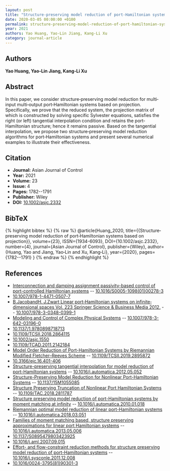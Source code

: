 ```yaml
---
layout: post
title: "Structure‐preserving model reduction of port‐Hamiltonian systems based on projection"
date: 2020-03-05 00:00:00 +0100
permalink: structure-preserving-model-reduction-of-port-hamiltonian-systems-based-on-projection
year: 2021
authors: Yao Huang, Yao‐Lin Jiang, Kang‐Li Xu
category: journal-article
---
```

 
## Authors
**Yao Huang, Yao‐Lin Jiang, Kang‐Li Xu**
 
## Abstract
In this paper, we consider structure‐preserving model reduction for multi‐input multi‐output port‐Hamiltonian systems based on projection. Specifically, we prove that the reduced system, the projection matrix of which is constructed by solving specific Sylvester equations, satisfies the right (or left) tangential interpolation condition and retains the port‐Hamiltonian structure; hence it remains passive. Based on the tangential interpolation, we propose two structure‐preserving model reduction algorithms for port‐Hamiltonian systems and present several numerical examples to illustrate their effectiveness.
 
## Citation
- **Journal:** Asian Journal of Control
- **Year:** 2021
- **Volume:** 23
- **Issue:** 4
- **Pages:** 1782--1791
- **Publisher:** Wiley
- **DOI:** [10.1002/asjc.2332](https://doi.org/10.1002/asjc.2332)
 
## BibTeX
{% highlight bibtex %}
{% raw %}
@article{Huang_2020,
  title={{Structure‐preserving model reduction of port‐Hamiltonian systems based on projection}},
  volume={23},
  ISSN={1934-6093},
  DOI={10.1002/asjc.2332},
  number={4},
  journal={Asian Journal of Control},
  publisher={Wiley},
  author={Huang, Yao and Jiang, Yao‐Lin and Xu, Kang‐Li},
  year={2020},
  pages={1782--1791}
}
{% endraw %}
{% endhighlight %}
 
## References
- [Interconnection and damping assignment passivity-based control of port-controlled Hamiltonian systems](interconnection-and-damping-assignment-passivity-based-control-of-port-controlled-hamiltonian-systems) -- [10.1016/S0005-1098(01)00278-3](https://doi.org/10.1016/S0005-1098(01)00278-3)
- [10.1007/978-1-4471-0507-7](https://doi.org/10.1007/978-1-4471-0507-7)
- [B.JacobandH. J.Zwart Linear port‐Hamiltonian systems on infinite‐dimensional spaces Vol. 223 Springer Science & Business Media 2012.](linear-port-hamiltonian-systems-on-infinite-dimensional-spaces) -- [10.1007/978-3-0348-0399-1](https://doi.org/10.1007/978-3-0348-0399-1)
- [Modeling and Control of Complex Physical Systems](modeling-and-control-of-complex-physical-systems) -- [10.1007/978-3-642-03196-0](https://doi.org/10.1007/978-3-642-03196-0)
- [10.1137/1.9780898718713](https://doi.org/10.1137/1.9780898718713)
- [10.1109/TCSII.2018.2864115](https://doi.org/10.1109/TCSII.2018.2864115)
- [10.1002/asjc.1550](https://doi.org/10.1002/asjc.1550)
- [10.1109/TCAD.2011.2142184](https://doi.org/10.1109/TCAD.2011.2142184)
- [Model Order Reduction of Port-Hamiltonian Systems by Riemannian Modified Fletcher–Reeves Scheme](model-order-reduction-of-port-hamiltonian-systems-by-riemannian-modified-fletcher-reeves-scheme) -- [10.1109/TCSII.2019.2895872](https://doi.org/10.1109/TCSII.2019.2895872)
- [10.3166/ejc.16.401-406](https://doi.org/10.3166/ejc.16.401-406)
- [Structure-preserving tangential interpolation for model reduction of port-Hamiltonian systems](structure-preserving-tangential-interpolation-for-model-reduction-of-port-hamiltonian-systems) -- [10.1016/j.automatica.2012.05.052](https://doi.org/10.1016/j.automatica.2012.05.052)
- [Structure-Preserving Model Reduction for Nonlinear Port-Hamiltonian Systems](structure-preserving-model-reduction-for-nonlinear-port-hamiltonian-systems) -- [10.1137/15M1055085](https://doi.org/10.1137/15M1055085)
- [Structure Preserving Truncation of Nonlinear Port Hamiltonian Systems](structure-preserving-truncation-of-nonlinear-port-hamiltonian-systems) -- [10.1109/TAC.2018.2811787](https://doi.org/10.1109/TAC.2018.2811787)
- [Structure preserving model reduction of port-Hamiltonian systems by moment matching at infinity](structure-preserving-model-reduction-of-port-hamiltonian-systems-by-moment-matching-at-infinity) -- [10.1016/j.automatica.2010.01.018](https://doi.org/10.1016/j.automatica.2010.01.018)
- [Riemannian optimal model reduction of linear port-Hamiltonian systems](riemannian-optimal-model-reduction-of-linear-port-hamiltonian-systems) -- [10.1016/j.automatica.2018.03.051](https://doi.org/10.1016/j.automatica.2018.03.051)
- [Families of moment matching based, structure preserving approximations for linear port Hamiltonian systems](families-of-moment-matching-based-structure-preserving-approximations-for-linear-port-hamiltonian-systems) -- [10.1016/j.automatica.2013.05.006](https://doi.org/10.1016/j.automatica.2013.05.006)
- [10.1137/S0895479803423925](https://doi.org/10.1137/S0895479803423925)
- [10.1016/j.aml.2007.09.015](https://doi.org/10.1016/j.aml.2007.09.015)
- [Effort- and flow-constraint reduction methods for structure preserving model reduction of port-Hamiltonian systems](effort-and-flow-constraint-reduction-methods-for-structure-preserving-model-reduction-of-port-hamiltonian-systems) -- [10.1016/j.sysconle.2011.12.008](https://doi.org/10.1016/j.sysconle.2011.12.008)
- [10.1016/0024-3795(81)90301-3](https://doi.org/10.1016/0024-3795(81)90301-3)

